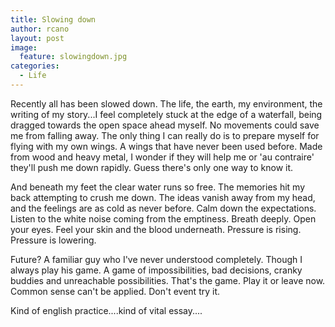 ```yaml
---
title: Slowing down
author: rcano
layout: post
image:
  feature: slowingdown.jpg
categories:
  - Life
---
```


Recently all has been slowed down. The life, the earth, my environment, the
writing of my story...I feel completely stuck at the edge of a waterfall, being
dragged towards the open space ahead myself. No movements could save me from
falling away. The only thing I can really do is to prepare myself for flying
with my own wings. A wings that have never been used before. Made from wood and
heavy metal, I wonder if they will help me or 'au contraire' they'll push me
down rapidly. Guess there's only one way to know it.

And beneath my feet the clear water runs so free. The memories hit my back
attempting to crush me down. The ideas vanish away from my head, and the
feelings are as cold as never before. Calm down the expectations. Listen to the
white noise coming from the emptiness. Breath deeply. Open your eyes. Feel your
skin and the blood underneath. Pressure is rising. Pressure is lowering.

Future? A familiar guy who I've never understood completely. Though I always
play his game. A game of impossibilities, bad decisions, cranky buddies and
unreachable possibilities. That's the game. Play it or leave now. Common sense
can't be applied. Don't event try it.

Kind of english practice....kind of vital essay....
